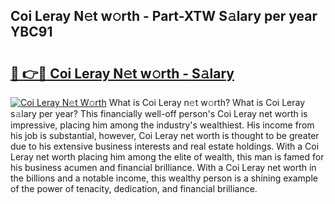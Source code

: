 ## Coi Leray N𝚎t w𝚘rth - Part-XTW S𝚊lary per year YBC91

# <h2><a href="http://gc2twz.nevu.top/?p=Coi+Leray">🔗 👉🔴 Coi Leray N𝚎t w𝚘rth - S𝚊lary</a></h2>

[![Coi Leray N𝚎t W𝚘rth](https://i.imgur.com/Oavwk0R.jpeg)](http://gc2twz.nevu.top/?p=Coi+Leray)
What is Coi Leray n𝚎t w𝚘rth? What is Coi Leray s𝚊lary per year?
This financially well-off person's Coi Leray net worth is impressive, placing him among the industry's wealthiest. His income from his job is substantial, however, Coi Leray net worth is thought to be greater due to his extensive business interests and real estate holdings. With a Coi Leray net worth placing him among the elite of wealth, this man is famed for his business acumen and financial brilliance. With a Coi Leray net worth in the billions and a notable income, this wealthy person is a shining example of the power of tenacity, dedication, and financial brilliance.

